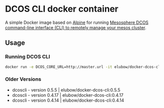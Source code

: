 # DCOS CLI docker container

A simple Docker image based on [Alpine](https://registry.hub.docker.com/_/alpine/) for running [Mesosphere DCOS command-line interface (CLI) to remotely manage your mesos cluster](https://docs.mesosphere.com/using/cli/).

## Usage

### Running DCOS CLI

```bash
docker run -e DCOS_CORE_URL=http://master.url -it elubow/docker-dcos-cli
```

### Older Versions
* dcoscli - version 0.5.5 | elubow/docker-dcos-cli:0.5.5
* dcoscli - version 0.4.17 | elubow/docker-dcos-cli:0.4.17
* dcoscli - version 0.4.14 | elubow/docker-dcos-cli:0.4.14

